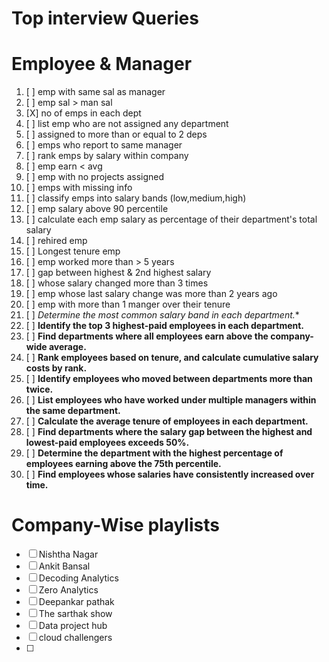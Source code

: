 # Top interview Queries

# Employee & Manager

1. [ ]  emp with same sal as manager
2. [ ]  emp sal > man sal
3. [X]  no of emps in each dept
4. [ ]  list emp who are not assigned any department
5. [ ]  assigned to more than or equal to 2 deps
6. [ ]  emps who report to same manager
7. [ ]  rank emps by salary within company
8. [ ]  emp earn < avg
9. [ ]  emp with no projects assigned
10. [ ]  emps with missing info
11. [ ]  classify emps into salary bands (low,medium,high)
12. [ ]  emp salary above 90 percentile
13. [ ]  calculate each emp salary as percentage of their department's total salary
14. [ ]  rehired emp
15. [ ]  Longest tenure emp
16. [ ]  emp worked more than > 5 years
17. [ ]  gap between highest & 2nd highest salary
18. [ ]  whose salary changed more than 3 times
19. [ ]  emp whose last salary change was more than 2 years ago
20. [ ]  emp with more than 1 manger over their tenure
21. [ ]  *Determine the most common salary band in each department.**
22. [ ]  **Identify the top 3 highest-paid employees in each department.**
23. [ ]  **Find departments where all employees earn above the company-wide average.**
24. [ ]  **Rank employees based on tenure, and calculate cumulative salary costs by rank.**
25. [ ]  **Identify employees who moved between departments more than twice.**
26. [ ]  **List employees who have worked under multiple managers within the same department.**
27. [ ]  **Calculate the average tenure of employees in each department.**
28. [ ]  **Find departments where the salary gap between the highest and lowest-paid employees exceeds 50%.**
29. [ ]  **Determine the department with the highest percentage of employees earning above the 75th percentile.**
30. [ ]  **Find employees whose salaries have consistently increased over time.**

# Company-Wise playlists

* [ ]  Nishtha Nagar
* [ ]  Ankit Bansal
* [ ]  Decoding Analytics
* [ ]  Zero Analytics
* [ ]  Deepankar pathak
* [ ]  The sarthak show
* [ ]  Data project hub
* [ ]  cloud challengers
* [ ]
